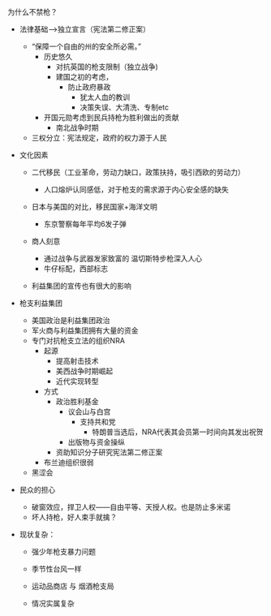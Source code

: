 为什么不禁枪？

- 法律基础——>独立宣言（宪法第二修正案）

  - “保障一个自由的州的安全所必需。”
    - 历史悠久
      - 对抗英国的枪支限制（独立战争)
      - 建国之初的考虑，
        - 防止政府暴政
          - 犹太人血的教训
          - 决策失误、大清洗、专制etc
    - 开国元勋考虑到民兵持枪为胜利做出的贡献
      - 南北战争时期
  - 三权分立：宪法规定，政府的权力源于人民
- 文化因素

  - 二代移民（工业革命，劳动力缺口，政策扶持，吸引西欧的劳动力）
    - 人口熔炉认同感低，对于枪支的需求源于内心安全感的缺失
  - 日本与美国的对比，移民国家+海洋文明
    - 东京警察每年平均6发子弹
  - 商人刻意
    - 通过战争与武器发家致富的 温切斯特步枪深入人心
    - 牛仔标配，西部标志

  - 利益集团的宣传也有很大的影响
- 枪支利益集团

  - 美国政治是利益集团政治
  - 军火商与利益集团拥有大量的资金
  - 专门对抗枪支立法的组织NRA
    - 起源
      - 提高射击技术
      - 美西战争时期崛起
      - 近代实现转型
    - 方式
      - 政治胜利基金
        - 议会山与白宫
          - 支持共和党
            - 特朗普当选后，NRA代表其会员第一时间向其发出祝贺
        - 出版物与资金操纵
      - 资助知识分子研究宪法第二修正案
    - 布兰迪组织很弱
  - 黑涩会
- 民众的担心
  - 破窗效应，捍卫人权——自由平等、天授人权。也是防止多米诺
  - 坏人持枪，好人束手就擒？
- 现状复杂：
  - 强少年枪支暴力问题
  
  - 季节性台风一样
  
  - 运动品商店 与 烟酒枪支局
  
  - 情况实属复杂
  
    